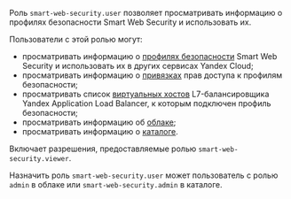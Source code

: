 Роль `smart-web-security.user` позволяет просматривать информацию о профилях безопасности Smart Web Security и использовать их.

Пользователи с этой ролью могут:
* просматривать информацию о [профилях безопасности](../../smartwebsecurity/concepts/profiles.md) Smart Web Security и использовать их в других сервисах Yandex Cloud;
* просматривать информацию о [привязках](../../iam/concepts/access-control/index.md#access-bindings) прав доступа к профилям безопасности;
* просматривать список [виртуальных хостов](../../application-load-balancer/concepts/http-router.md#virtual-host) L7-балансировщика Yandex Application Load Balancer, к которым подключен профиль безопасности;
* просматривать информацию об [облаке](../../resource-manager/concepts/resources-hierarchy.md#cloud);
* просматривать информацию о [каталоге](../../resource-manager/concepts/resources-hierarchy.md#folder).

Включает разрешения, предоставляемые ролью `smart-web-security.viewer`.

Назначить роль `smart-web-security.user` может пользователь с ролью `admin` в облаке или `smart-web-security.admin` в каталоге.